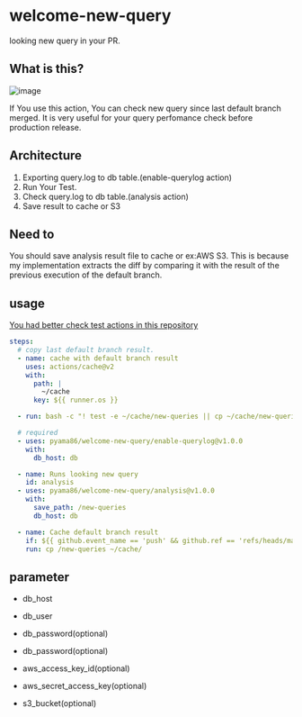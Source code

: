 # welcome-new-query
looking new query in your PR.

## What is this?

![image](https://user-images.githubusercontent.com/8022082/126127480-6294fa77-9e7a-4c9e-a0fb-c987dbfd9400.png)

If You use this action, You can check new query since last default branch merged.
It is very useful for your query perfomance check before production release.

## Architecture

1. Exporting query.log to db table.(enable-querylog action)
2. Run Your Test.
3. Check query.log to db table.(analysis action)
4. Save result to cache or S3

## Need to

You should save analysis result file to cache or ex:AWS S3.
This is because my implementation extracts the diff by comparing it with the result of the previous execution of the default branch.

## usage

[You had better check test actions in this repository](./.github/workflows/s3.yml)

```yml
steps:
  # copy last default branch result.
  - name: cache with default branch result
    uses: actions/cache@v2
    with:
      path: |
        ~/cache
      key: ${{ runner.os }}

  - run: bash -c "! test -e ~/cache/new-queries || cp ~/cache/new-queries /new-queries"

  # required
  - uses: pyama86/welcome-new-query/enable-querylog@v1.0.0
    with:
      db_host: db

  - name: Runs looking new query
    id: analysis
  - uses: pyama86/welcome-new-query/analysis@v1.0.0
    with:
      save_path: /new-queries
      db_host: db

  - name: Cache default branch result
    if: ${{ github.event_name == 'push' && github.ref == 'refs/heads/main' }}
    run: cp /new-queries ~/cache/
```

## parameter
- db_host
- db_user
- db_password(optional)
- db_password(optional)

- aws_access_key_id(optional)
- aws_secret_access_key(optional)
- s3_bucket(optional)


